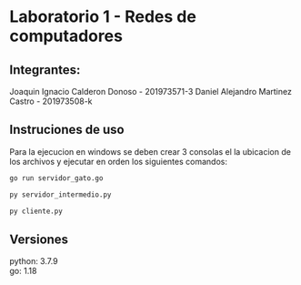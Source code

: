 # Laboratorio 1 - Redes de computadores
## Integrantes:
Joaquin Ignacio Calderon Donoso  - 201973571-3 
Daniel Alejandro Martinez Castro - 201973508-k 

## Instruciones de uso
Para la ejecucion en windows se deben crear 3 consolas el la ubicacion de los archivos y ejecutar en orden los siguientes comandos:
```bash
go run servidor_gato.go
```
```bash
py servidor_intermedio.py
```
```bash
py cliente.py
```
## Versiones

python: 3.7.9  
go: 1.18